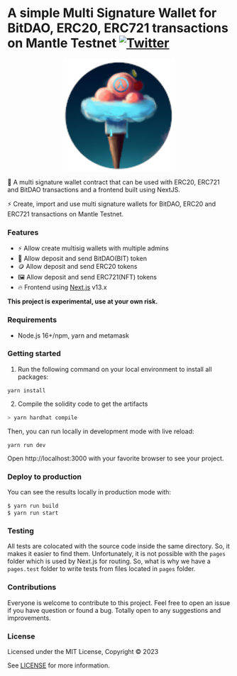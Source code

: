 # A simple Multi Signature Wallet for BitDAO, ERC20, ERC721 transactions on Mantle Testnet [![Twitter](https://img.shields.io/twitter/url/https/twitter.com/cloudposse.svg?style=social&label=Follow%20%40XCodeCarlos)](https://twitter.com/XCodeCarlos)

<p align="center">
  <a href="#"><img src="public/assets/images/logo.png?raw=true" width="50%" alt="Multi Signature Wallets for BitDAO"></a>
</p>

🚀 A multi signature wallet contract that can be used with ERC20, ERC721 and BitDAO transactions and a frontend built using NextJS.

 ⚡ Create, import and use multi signature wallets for BitDAO, ERC20 and ERC721 transactions on Mantle Testnet.

### Features

- ⚡ Allow create multisig wallets with multiple admins
- 💎 Allow deposit and send BitDAO(BIT) token
- 🪙 Allow deposit and send ERC20 tokens
- 🖼️ Allow deposit and send ERC721(NFT) tokens
- 🔥 Frontend using [Next.js](https://nextjs.org) v13.x

**This project is experimental, use at your own risk.**

### Requirements

- Node.js 16+/npm, yarn and metamask

### Getting started

1. Run the following command on your local environment to install all packages:

```shell
yarn install
```

2. Compile the solidity code to get the artifacts

```bash
> yarn hardhat compile
```

Then, you can run locally in development mode with live reload:

```shell
yarn run dev
```

Open http://localhost:3000 with your favorite browser to see your project.


### Deploy to production

You can see the results locally in production mode with:

```shell
$ yarn run build
$ yarn run start
```

### Testing

All tests are colocated with the source code inside the same directory. So, it makes it easier to find them. Unfortunately, it is not possible with the `pages` folder which is used by Next.js for routing. So, what is why we have a `pages.test` folder to write tests from files located in `pages` folder.

### Contributions

Everyone is welcome to contribute to this project. Feel free to open an issue if you have question or found a bug. Totally open to any suggestions and improvements.

### License

Licensed under the MIT License, Copyright © 2023

See [LICENSE](LICENSE) for more information.
